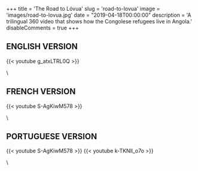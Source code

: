 +++
title = 'The Road to Lóvua'
slug = 'road-to-lovua'
image = 'images/road-to-lovua.jpg'
date = "2019-04-18T00:00:00"
description = 'A trilingual 360 video that shows how the Congolese refugees live in Angola.'
disableComments = true
+++ 

## ENGLISH VERSION

{{< youtube g_atxLTRL0Q >}}

\

## FRENCH VERSION

{{< youtube S-AgKiwM578 >}}

\

## PORTUGUESE VERSION

{{< youtube S-AgKiwM578 >}}
{{< youtube k-TKNll_o7o >}}

\



